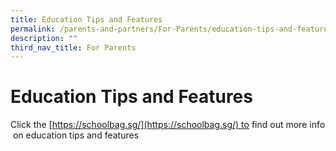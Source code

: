 ```yaml
---
title: Education Tips and Features
permalink: /parents-and-partners/For-Parents/education-tips-and-features/
description: ""
third_nav_title: For Parents
---
```

Education Tips and Features
===========================

Click the [https://schoolbag.sg/](https://schoolbag.sg/) to find out more info  on education tips and features
